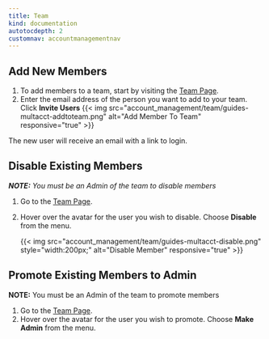 ```yaml
---
title: Team
kind: documentation
autotocdepth: 2
customnav: accountmanagementnav
---
```


## Add New Members

1. To add members to a team, start by visiting the [Team Page][1].
2. Enter the email address of the person you want to add to your team. Click **Invite Users**
  {{< img src="account_management/team/guides-multacct-addtoteam.png" alt="Add Member To Team" responsive="true" >}}

The new user will receive an email with a link to login.

## Disable Existing Members
***NOTE:** You must be an Admin of the team to disable members*

1. Go to the [Team Page][1].
2. Hover over the avatar for the user you wish to disable. Choose **Disable** from the menu.

    {{< img src="account_management/team/guides-multacct-disable.png" style="width:200px;" alt="Disable Member" responsive="true" >}}

## Promote Existing Members to Admin

**NOTE:** You must be an Admin of the team to promote members

1. Go to the [Team Page][1].
2. Hover over the avatar for the user you wish to promote. Choose **Make Admin** from the menu.

[1]: https://app.datadoghq.com/account/team
